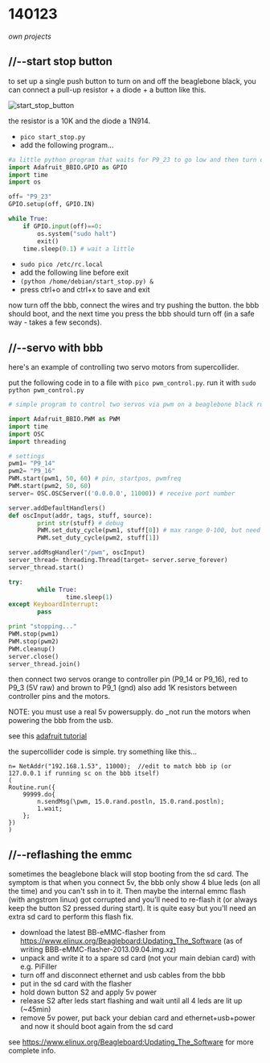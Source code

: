 140123
======

_own projects_


//--start stop button
---------------------
to set up a single push button to turn on and off the beaglebone black, you can connect a pull-up resistor + a diode + a button like this.

![start_stop_button](https://raw.github.com/redFrik/udk10-Embedded_Systems/master/udk140123/start_stop_button.png)

the resistor is a 10K and the diode a 1N914.

* `pico start_stop.py`
* add the following program...

```python
#a little python program that waits for P9_23 to go low and then turn off the bbb
import Adafruit_BBIO.GPIO as GPIO
import time
import os

off= "P9_23"
GPIO.setup(off, GPIO.IN)

while True:
	if GPIO.input(off)==0:
		os.system("sudo halt")
		exit()
	time.sleep(0.1) # wait a little
```

* `sudo pico /etc/rc.local`
* add the following line before exit
* `(python /home/debian/start_stop.py) &`
* press ctrl+o and ctrl+x to save and exit

now turn off the bbb, connect the wires and try pushing the button.  the bbb should boot, and the next time you press the bbb should turn off (in a safe way - takes a few seconds).


//--servo with bbb
------------------
here's an example of controlling two servo motors from supercollider.

put the following code in to a file with `pico pwm_control.py`.  run it with `sudo python pwm_control.py`

```python
# simple program to control two servos via pwm on a beaglebone black running sc

import Adafruit_BBIO.PWM as PWM
import time
import OSC
import threading

# settings
pwm1= "P9_14"
pwm2= "P9_16"
PWM.start(pwm1, 50, 60) # pin, startpos, pwmfreq
PWM.start(pwm2, 50, 60)
server= OSC.OSCServer(('0.0.0.0', 11000)) # receive port number

server.addDefaultHandlers()
def oscInput(addr, tags, stuff, source):
        print str(stuff) # debug
        PWM.set_duty_cycle(pwm1, stuff[0]) # max range 0-100, but need to adapt to each motor
        PWM.set_duty_cycle(pwm2, stuff[1])

server.addMsgHandler("/pwm", oscInput)
server_thread= threading.Thread(target= server.serve_forever)
server_thread.start()

try:
        while True:
                time.sleep(1)
except KeyboardInterrupt:
        pass

print "stopping..."
PWM.stop(pwm1)
PWM.stop(pwm2)
PWM.cleanup()
server.close()
server_thread.join()
```

then connect two servos orange to controller pin (P9_14 or P9_16), red to P9_3 (5V raw) and brown to P9_1 (gnd)
also add 1K resistors between controller pins and the motors.

NOTE: you must use a real 5v powersupply.  do _not run the motors when powering the bbb from the usb.

see this [adafruit tutorial](https://learn.adafruit.com/controlling-a-servo-with-a-beaglebone-black?view=all)

the supercollider code is simple.  try something like this...

```supercollider
n= NetAddr("192.168.1.53", 11000);	//edit to match bbb ip (or 127.0.0.1 if running sc on the bbb itself)
(
Routine.run({
	99999.do{
		n.sendMsg(\pwm, 15.0.rand.postln, 15.0.rand.postln);
		1.wait;
	};
})
)
```

//--reflashing the emmc
-----------------------
sometimes the beaglebone black will stop booting from the sd card. The symptom is that when you connect 5v, the bbb only show 4 blue leds (on all the time) and you can't ssh in to it. Then maybe the internal emmc flash (with angstrom linux) got corrupted and you'll need to re-flash it (or always keep the button S2 pressed during start). It is quite easy but you'll need an extra sd card to perform this flash fix.

* download the latest BB-eMMC-flasher from https://www.elinux.org/Beagleboard:Updating_The_Software (as of writing BBB-eMMC-flasher-2013.09.04.img.xz)
* unpack and write it to a spare sd card (not your main debian card) with e.g. PiFiller
* turn off and disconnect ethernet and usb cables from the bbb
* put in the sd card with the flasher
* hold down button S2 and apply 5v power
* release S2 after leds start flashing and wait until all 4 leds are lit up (~45min)
* remove 5v power, put back your debian card and ethernet+usb+power and now it should boot again from the sd card

see https://www.elinux.org/Beagleboard:Updating_The_Software for more complete info.
